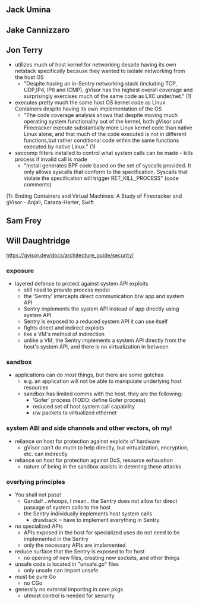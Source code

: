 ## Jack Umina



## Jake Cannizzaro



## Jon Terry
* utilizes much of host kernel for networking despite having its own netstack specifically because they wanted to isolate networking from the host OS
    * "Despite having an in-Sentry networking stack (including TCP, UDP,IP4, IP6 and ICMP), gVisor has the highest overall coverage and surprisingly exercises much 
		of the same code as LXC under/net." (1)
* executes pretty much the same host OS kernel code as Linux Containers despite having its own implementation of the OS
    * "The code coverage analysis shows that despite moving much operating system functionality out of the kernel,
		both gVisor and Firecracker execute substantially more Linux kernel code than native Linux alone, and that 
		much of the code executed is not in different functions,but rather conditional code within the same functions executed by native Linux." (1)
* seccomp filters installed to control what system calls can be made - kills process if invalid call is made
    * "Install generates BPF code based on the set of syscalls provided. It only allows syscalls that conform to the specification. Syscalls that violate the specification will trigger RET_KILL_PROCESS" (code comments)


(1): Ending Containers and Virtual Machines: A Study of Firecracker and gVisor - Anjali, Caraza-Harter, Swift


## Sam Frey



## Will Daughtridge

https://gvisor.dev/docs/architecture_guide/security/

### exposure
* layered defense to protect against system API exploits
    * still need to provide process model
    * the 'Sentry' intercepts direct communication b/w app and system API
    * Sentry implements the system API instead of app directly using system API
    * Sentry is exposed to a reduced system API it can use itself
    * fights direct and indirect exploits
    * like a VM's method of indirection
    * unlike a VM, the Sentry implements a system API directly from the host's system API, and there is no virtualization in between

### sandbox
* applications can do *most* things, but there are some gotchas
    * e.g. an application will not be able to manipulate underlying host resources
    * sandbox has limited comms with the host. they are the following:
        * 'Gofer' process (TODO: define Gofer process)
        * reduced set of host system call capability
        * r/w packets to virtualized ethernet

### system ABI and side channels and other vectors, oh my!
* reliance on host for protection against exploits of hardware
    * gVisor can't do much to help directly, but virtualization, encryption, etc. can indirectly
* reliance on host for protection against DoS, resource exhaustion
    * nature of being in the sandbox assists in deterring these attacks

### overlying principles
* You shall not pass!
    * Gandalf ..whoops, I mean.. the Sentry does not allow for direct passage of system calls to the host
    * the Sentry individually implements host system calls
        * drawback = have to implement everything in Sentry   
* no specialized APIs
    * APIs exposed in the host for specialized uses do not need to be implemented in the Sentry
    * only the necessary APIs are implemented
* reduce surface that the Sentry is exposed to for host
    * no opening of new files, creating new sockets, and other things
* unsafe code is located in "unsafe.go" files
    * only unsafe can import unsafe
* must be pure Go
    * no CGo
* generally no external importing in core pkgs
    * utmost control is needed for security